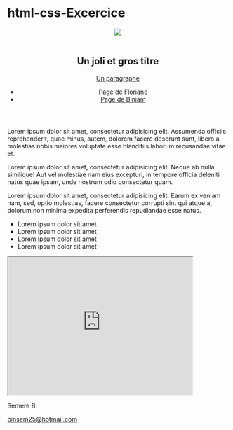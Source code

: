 # html-css-Excercice
<!DOCTYPE html>
<html>
<!-- Head = métadonnées, informations sur la page uniquement visibles par le navigateur(non-affichées) -->
	<head> 
		<meta charset="utf-8" /> <!-- set de caractères(ce qui gère les symboles, accents etc propres aux langues) utilisé (ici utf-8) -->
		<link rel="stylesheet" href="feuille_css.css" /> <!-- rel = type de fichier vers lequel le link est fait, href = adresse du fichier, ici la feuille de style css (stylesheet) -->
		<link href='https://fonts.googleapis.com/css?family=Lobster' rel='stylesheet' type='text/css'> <!-- Ici lien vers les fonts google -->
		<title>Page d'exo</title> <!-- Titre de la page (ce qui s'affiche en haut du navigateur ou dans l'onglet) -->
	</head>
<!-- Body = Corps de la page (tout ce qui s'affiche dans le navigateur) -->
	<body>
		<!-- header :balise permettant de d'élimiter ce qui sera en en-tête de page -->
		<header>
			<img src="http://www.images-libres.net/wp-content/uploads/2013/02/photo-libre-de-droit-de-hibou-www.images-libres.net_.jpg" /><br> <!-- src = où se trouve l'image -->
			</br><h2>Un joli et gros titre</h2>
			<p><u>Un paragraphe</u></p>
			<!-- nav = balise délimitant un menu de navigation -->
			<nav>
				<!-- ul = liste non ordonnées (des petits points), ol = liste ordonnées (des chiffres) -->
				<ul id="menu_bin"> <!-- On a ajouté un id à ul, l'id est un identifiant unique (il ne peut y avoir qu'un seul id="menu_bin" sur la page !), il permet de sélectionner en css cet élement précis -->
					<li><a href="page_flo.html" >Page de Floriane</a></li> <!-- li= un élement de la liste, a = un lien avec un href qui pointe sur l'adresse du lien -->
					<li><a href="page_bin.html" >Page de Biniam</a></li>
				</ul>
			</nav>
		</header>
		<!-- section est une balise permettant de délimiter des blocs de contenu dans la page -->
		<section>
			<p id="para">Lorem ipsum dolor sit amet, consectetur adipisicing elit. Assumenda officiis reprehenderit, quae minus, autem, dolorem facere deserunt sunt, libero a molestias nobis maiores voluptate esse blanditiis laborum recusandae vitae et.</p>
			<p>Lorem ipsum dolor sit amet, consectetur adipisicing elit. Neque ab nulla similique! Aut vel molestiae nam eius excepturi, in tempore officia deleniti natus quae ipsam, unde nostrum odio consectetur quam.</p>
			<p>Lorem ipsum dolor sit amet, consectetur adipisicing elit. Earum ex veniam nam, sed, optio molestias, facere consectetur corrupti sint qui atque a, dolorum non minima expedita perferendis repudiandae esse natus.</p>
			<ul>
				<li>Lorem ipsum dolor sit amet</li>
				<li>Lorem ipsum dolor sit amet</li>
				<li>Lorem ipsum dolor sit amet</li>
				<li>Lorem ipsum dolor sit amet</li>
			</ul>
			 <iframe width="420" height="315" src="http://www.youtube.com/embed/m0_MNGa9RYI"></iframe> 
		</section>
		<!-- footer = balise permettant de délimiter le pied de page -->
		<footer>
		<p>Semere B.</p>
		<a href="mailto:binsem25@hotmail.com">binsem25@hotmail.com</a> <!-- mailto: permet d'envoyer un email quand on clique sur le lien -->
		</footer>
	</body>
</html>
